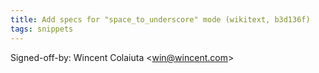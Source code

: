 ```yaml
---
title: Add specs for "space_to_underscore" mode (wikitext, b3d136f)
tags: snippets
---
```


Signed-off-by: Wincent Colaiuta &lt;win@wincent.com&gt;
